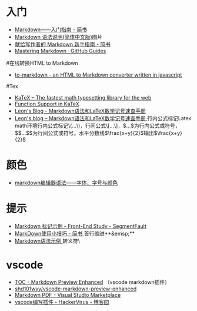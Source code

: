 # 入门

- [Markdown——入门指南 - 简书](http://www.jianshu.com/p/1e402922ee32/)
- [Markdown 语法说明(简体中文版)](http://wowubuntu.com/markdown/)图片
- [献给写作者的 Markdown 新手指南 - 简书](http://www.jianshu.com/p/q81RER)
- [Mastering Markdown · GitHub Guides](https://guides.github.com/features/mastering-markdown/)

#在线转换HTML to Markdown
- [to-markdown - an HTML to Markdown converter written in javascript ](https://domchristie.github.io/to-markdown/)

#Tex

- [KaTeX – The fastest math typesetting library for the web ](https://khan.github.io/KaTeX/)
- [Function Support in KaTeX ](https://khan.github.io/KaTeX/function-support.html)
- [Leon's Blog - Markdown语法和LaTeX数学记号速查手册 ](http://leonfocus.github.io/markdown-and-latex-equation-handbook/)
- [Leon's blog – Markdown语法和LaTeX数学记号速查手册 ](http://www.domuse.com/markdown-and-latex-equation-handbook.html)行内公式标记Latex math环境行内公式标记\\(...\\)，行间公式\\[...\\]，\$...\$为行内公式或符号，\$\$...\$\$为行间公式或符号。水平分数线\$\\frac{x+y}{2}\$输出$\frac{x+y}{2}$

# 颜色

- [markdown编辑器语法——字体、字号与颜色](http://mbzx.github.io/2015/09/21/md-light/)

# 提示

- [Markdown 标记示例 - Front-End Study - SegmentFault](https://segmentfault.com/a/1190000003930804)
- [MarkDown使用小技巧 - 简书 ](http://www.jianshu.com/p/9d94660a96f1)首行缩进**\&emsp;**
- [Markdown语法示例 ](http://equation85.github.io/blog/markdown-examples/)转义符\\



# vscode

- [TOC - Markdown Preview Enhanced](https://shd101wyy.github.io/markdown-preview-enhanced/#/toc) （vscode markdown插件）
- [shd101wyy/vscode-markdown-preview-enhanced](https://github.com/shd101wyy/vscode-markdown-preview-enhanced)
- [Markdown PDF - Visual Studio Marketplace](https://marketplace.visualstudio.com/items?itemName=yzane.markdown-pdf)
- [vscode编写插件 - HackerVirus - 博客园](http://www.cnblogs.com/Leo_wl/p/5507589.html)